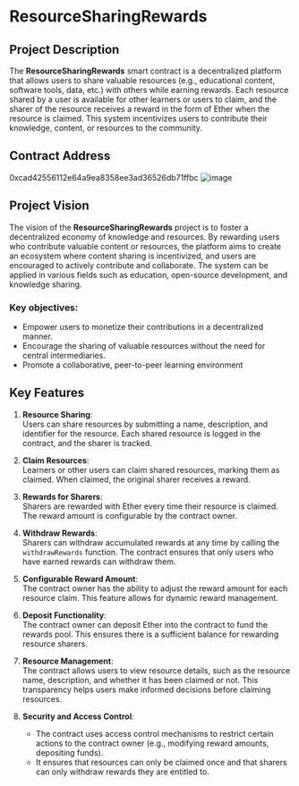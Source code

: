 # ResourceSharingRewards

## Project Description
The **ResourceSharingRewards** smart contract is a decentralized platform that allows users to share valuable resources (e.g., educational content, software tools, data, etc.) with others while earning rewards. Each resource shared by a user is available for other learners or users to claim, and the sharer of the resource receives a reward in the form of Ether when the resource is claimed. This system incentivizes users to contribute their knowledge, content, or resources to the community.

## Contract Address
0xcad42556112e64a9ea8358ee3ad36526db71ffbc
![image](https://github.com/user-attachments/assets/196f2800-3663-4670-b826-fde63dbac86b)





## Project Vision
The vision of the **ResourceSharingRewards** project is to foster a decentralized economy of knowledge and resources. By rewarding users who contribute valuable content or resources, the platform aims to create an ecosystem where content sharing is incentivized, and users are encouraged to actively contribute and collaborate. The system can be applied in various fields such as education, open-source development, and knowledge sharing.

### Key objectives:
- Empower users to monetize their contributions in a decentralized manner.
- Encourage the sharing of valuable resources without the need for central intermediaries.
- Promote a collaborative, peer-to-peer learning environment 

## Key Features

1. **Resource Sharing**:  
   Users can share resources by submitting a name, description, and identifier for the resource. Each shared resource is logged in the contract, and the sharer is tracked.

2. **Claim Resources**:  
   Learners or other users can claim shared resources, marking them as claimed. When claimed, the original sharer receives a reward.

3. **Rewards for Sharers**:  
   Sharers are rewarded with Ether every time their resource is claimed. The reward amount is configurable by the contract owner.

4. **Withdraw Rewards**:  
   Sharers can withdraw accumulated rewards at any time by calling the `withdrawRewards` function. The contract ensures that only users who have earned rewards can withdraw them.

5. **Configurable Reward Amount**:  
   The contract owner has the ability to adjust the reward amount for each resource claim. This feature allows for dynamic reward management.

6. **Deposit Functionality**:  
   The contract owner can deposit Ether into the contract to fund the rewards pool. This ensures there is a sufficient balance for rewarding resource sharers.

7. **Resource Management**:  
   The contract allows users to view resource details, such as the resource name, description, and whether it has been claimed or not. This transparency helps users make informed decisions before claiming resources.

8. **Security and Access Control**:  
   - The contract uses access control mechanisms to restrict certain actions to the contract owner (e.g., modifying reward amounts, depositing funds).
   - It ensures that resources can only be claimed once and that sharers can only withdraw rewards they are entitled to.
